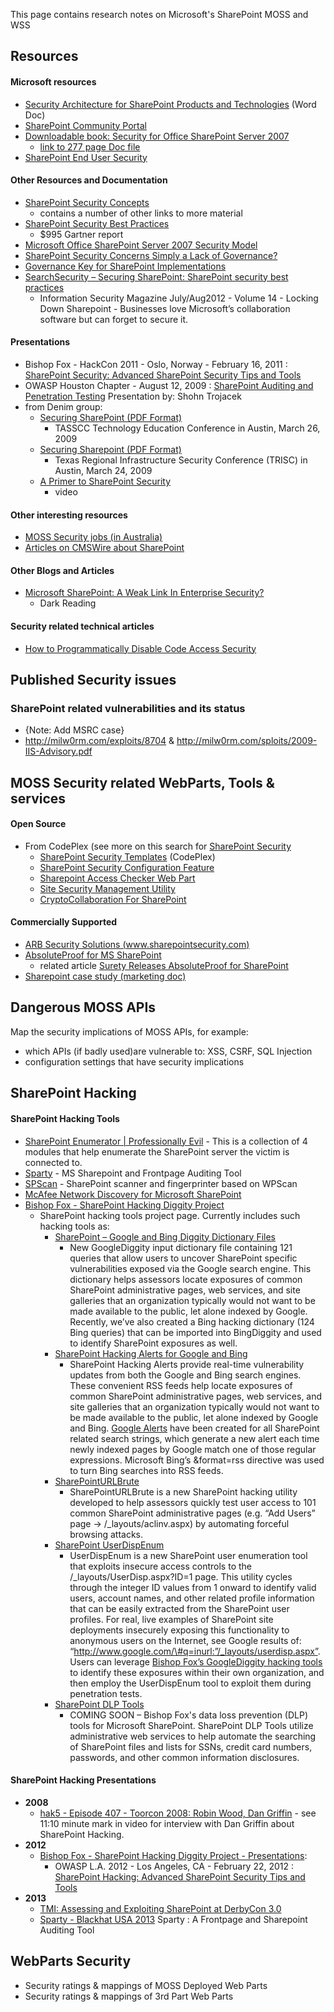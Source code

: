 This page contains research notes on Microsoft's SharePoint MOSS and WSS

## Resources

#### Microsoft resources

  - [Security Architecture for SharePoint Products and
    Technologies](http://office.microsoft.com/download/afile.aspx?AssetID=AM102437421033)
    (Word Doc)
  - [SharePoint Community Portal](http://sharepoint.microsoft.com)
  - [Downloadable book: Security for Office SharePoint
    Server 2007](http://technet.microsoft.com/en-us/library/cc262619.aspx)
    - [link to 277 page Doc
    file](http://go.microsoft.com/fwlink/?LinkID=94375)
  - [SharePoint End User
    Security](http://blogs.msdn.com/arpans/archive/2008/05/09/sharepoint-end-user-security.aspx)

#### Other Resources and Documentation

  - [SharePoint Security
    Concepts](http://www.finalcandidate.com/en/tandp/Pages/SharePointSecurityConcepts.aspx)
    - contains a number of other links to more material
  - [SharePoint Security Best
    Practices](http://blogs.gartner.com/neil_macdonald/2009/02/25/sharepoint-security-best-practices/)
    - $995 Gartner report
  - [Microsoft Office SharePoint Server 2007 Security
    Model](http://sharepointmagazine.net/technical/administration/microsoft-office-sharepoint-server-2007-security-model)
  - [SharePoint Security Concerns Simply a Lack of
    Governance?](http://www.cmswire.com/cms/enterprise-cms/sharepoint-security-concerns-simply-a-lack-of-governance-003551.php)
  - [Governance Key for SharePoint
    Implementations](http://www.cmswire.com/cms/enterprise-cms/governance-key-for-sharepoint-implementations-003123.php)
  - [SearchSecurity – Securing SharePoint: SharePoint security best
    practices](http://www.bishopfox.com/files/articles/2012/Information%20Security%20Magazine%20JulyAug2012-SharePoint.pdf)
    - Information Security Magazine July/Aug2012 - Volume 14 - Locking
    Down Sharepoint - Businesses love Microsoft’s collaboration software
    but can forget to secure it.

#### Presentations

  - Bishop Fox - HackCon 2011 - Oslo, Norway - February 16, 2011 :
    [SharePoint Security: Advanced SharePoint Security Tips and
    Tools](http://www.bishopfox.com/files/slides/2011/HackCon%202011%20-%20SharePoint%20Security%20-%20Feb2011.pdf)
  - OWASP Houston Chapter - August 12, 2009 : [SharePoint Auditing and
    Penetration
    Testing](http://owasp.icrew.org/downloads/OWASP_ShohnTrojacek.pdf)
    Presentation by: Shohn Trojacek
  - from Denim group:
      - [Securing SharePoint (PDF
        Format)](http://www.denimgroup.com/media/pdfs/DenimGroup_SecuringSharePoint_TASSCCTEC2009_20090326.pdf)
        - TASSCC Technology Education Conference in Austin, March 26,
        2009
      - [Securing Sharepoint (PDF
        Format)](http://www.denimgroup.com/media/pdfs/DenimGroup_SecuringSharePoint_TRISC_20090324.pdf)
        - Texas Regional Infrastructure Security Conference (TRISC) in
        Austin, March 24, 2009
      - [A Primer to SharePoint
        Security](http://sp.meetdux.com/archive/2009/07/08/a-primer-to-sharepoint-security.aspx)
        - video

#### Other interesting resources

  - [MOSS Security jobs (in
    Australia)](http://www.indeed.com.au/jobs?q=Moss+Security&l=)
  - [Articles on CMSWire about
    SharePoint](http://www.cmswire.com/news/topic/sharepoint)

#### Other Blogs and Articles

  - [Microsoft SharePoint: A Weak Link In Enterprise
    Security?](http://www.darkreading.com/security/app-security/showArticle.jhtml?articleID=212903345)
    - Dark Reading

#### Security related technical articles

  - [How to Programmatically Disable Code Access
    Security](http://www.sharepointsecurity.com/sharepoint/sharepoint-security/how-to-programmatically-disable-code-access-security/)

## Published Security issues

### SharePoint related vulnerabilities and its status

  - {Note: Add MSRC case}
  - <http://milw0rm.com/exploits/8704> &
    <http://milw0rm.com/sploits/2009-IIS-Advisory.pdf>

## MOSS Security related WebParts, Tools & services

#### Open Source

  - From CodePlex (see more on this search for [SharePoint
    Security](http://www.codeplex.com/site/search?ProjectSearchText=Sharepoint%20Security)
      - [SharePoint Security
        Templates](http://securitytemplates.codeplex.com/) (CodePlex)
      - [SharePoint Security Configuration
        Feature](http://spsecurity.codeplex.com/)
      - [Sharepoint Access Checker Web
        Part](http://accesschecker.codeplex.com)
      - [Site Security Management
        Utility](http://sitesecuritymgmt.codeplex.com/)
      - [CryptoCollaboration For
        SharePoint](http://cryptocollaboration.codeplex.com/)

#### Commercially Supported

  - [ARB Security Solutions
    (www.sharepointsecurity.com)](http://www.sharepointsecurity.com)
  - [AbsoluteProof for MS
    SharePoint](http://www.surety.com/Offerings/AbsoluteProof/For-MS-SharePoint.aspx)
    - related article [Surety Releases AbsoluteProof for
    SharePoint](http://www.cmswire.com/cms/enterprise-cms/surety-releases-absoluteproof-for-sharepoint-002471.php)
  - [Sharepoint case study (marketing
    doc)](http://www.avepoint.com/assets/pdf/Social_Security_Administration_Case_Study.pdf)

## Dangerous MOSS APIs

Map the security implications of MOSS APIs, for example:

  - which APIs (if badly used)are vulnerable to: XSS, CSRF, SQL
    Injection
  - configuration settings that have security implications

## SharePoint Hacking

#### SharePoint Hacking Tools

  - [SharePoint Enumerator | Professionally
    Evil](http://extensions.professionallyevil.com/beef.php) - This is a
    collection of 4 modules that help enumerate the SharePoint server
    the victim is connected to.
  - [Sparty](http://sparty.secniche.org/) - MS Sharepoint and Frontpage
    Auditing Tool
  - [SPScan](https://github.com/toddsiegel/spscan) - SharePoint scanner
    and fingerprinter based on WPScan
  - [McAfee Network Discovery for Microsoft
    SharePoint](http://www.mcafee.com/us/downloads/free-tools/sharepoint-discovery.aspx)
  - [Bishop Fox - SharePoint Hacking Diggity
    Project](http://www.bishopfox.com/resources/tools/sharepoint-hacking-diggity/)
    - SharePoint hacking tools project page. Currently includes such
    hacking tools as:
      - [SharePoint – Google and Bing Diggity Dictionary
        Files](http://www.bishopfox.com/resources/tools/sharepoint-hacking-diggity/attack-tools/#google-and-bing-hacking-dictionary-files)
        - New GoogleDiggity input dictionary file containing 121 queries
        that allow users to uncover SharePoint specific vulnerabilities
        exposed via the Google search engine. This dictionary helps
        assessors locate exposures of common SharePoint administrative
        pages, web services, and site galleries that an organization
        typically would not want to be made available to the public, let
        alone indexed by Google. Recently, we’ve also created a Bing
        hacking dictionary (124 Bing queries) that can be imported into
        BingDiggity and used to identify SharePoint exposures as well.
      - [SharePoint Hacking Alerts for Google and
        Bing](http://www.bishopfox.com/resources/tools/sharepoint-hacking-diggity/attack-tools/#sharepoint-hacking-alerts-for-google-and-bing)
        - SharePoint Hacking Alerts provide real-time vulnerability
        updates from both the Google and Bing search engines. These
        convenient RSS feeds help locate exposures of common SharePoint
        administrative pages, web services, and site galleries that an
        organization typically would not want to be made available to
        the public, let alone indexed by Google and Bing. [Google
        Alerts](http://www.google.com/alerts) have been created for all
        SharePoint related search strings, which generate a new alert
        each time newly indexed pages by Google match one of those
        regular expressions. Microsoft Bing’s \&format=rss directive was
        used to turn Bing searches into RSS feeds.
      - [SharePointURLBrute](http://www.bishopfox.com/resources/tools/sharepoint-hacking-diggity/attack-tools/#sharepointurlbrute)
        - SharePointURLBrute is a new SharePoint hacking utility
        developed to help assessors quickly test user access to 101
        common SharePoint administrative pages (e.g. “Add Users” page
        -\> /_layouts/aclinv.aspx) by automating forceful browsing
        attacks.
      - [SharePoint
        UserDispEnum](http://www.bishopfox.com/resources/tools/sharepoint-hacking-diggity/attack-tools/#sharepoint-userdispenum)
        - UserDispEnum is a new SharePoint user enumeration tool that
        exploits insecure access controls to the
        /_layouts/UserDisp.aspx?ID=1 page. This utility cycles through
        the integer ID values from 1 onward to identify valid users,
        account names, and other related profile information that can be
        easily extracted from the SharePoint user profiles. For real,
        live examples of SharePoint site deployments insecurely exposing
        this functionality to anonymous users on the Internet, see
        Google results of:
        “http://www.google.com/\#q=inurl:”/_layouts/userdisp.aspx”.
        Users can leverage [Bishop Fox’s GoogleDiggity hacking
        tools](http://www.bishopfox.com/resources/tools/google-hacking-diggity/)
        to identify these exposures within their own organization, and
        then employ the UserDispEnum tool to exploit them during
        penetration tests.
      - [SharePoint DLP
        Tools](http://www.bishopfox.com/resources/tools/sharepoint-hacking-diggity/attack-tools/#sharepoint-dlp-tools)
        - COMING SOON – Bishop Fox's data loss prevention (DLP) tools
        for Microsoft SharePoint. SharePoint DLP Tools utilize
        administrative web services to help automate the searching of
        SharePoint files and lists for SSNs, credit card numbers,
        passwords, and other common information disclosures.

#### SharePoint Hacking Presentations

  - **2008**
      - [hak5 - Episode 407 - Toorcon 2008: Robin Wood, Dan
        Griffin](http://www.youtube.com/watch?v=DYudvh9cfZM) - see 11:10
        minute mark in video for interview with Dan Griffin about
        SharePoint Hacking.
  - **2012**
      - [Bishop Fox - SharePoint Hacking Diggity Project -
        Presentations](http://www.bishopfox.com/resources/tools/sharepoint-hacking-diggity/presentation-slides/):
          - OWASP L.A. 2012 - Los Angeles, CA - February 22, 2012 :
            [SharePoint Hacking: Advanced SharePoint Security Tips and
            Tools](http://www.bishopfox.com/files/slides/2012/OWASP%20LA%20-%20SharePoint%20Hacking%20-%2022Feb2012.pdf)
  - **2013**
      - [TMI: Assessing and Exploiting SharePoint at
        DerbyCon 3.0](http://www.youtube.com/watch?feature=player_embedded&v=AAObW2fcB_s)
      - [Sparty - Blackhat
        USA 2013](https://media.blackhat.com/us-13/Arsenal/us-13-Sood-Sparty-Slides.pdf)
        Sparty : A Frontpage and Sharepoint Auditing Tool

## WebParts Security

  - Security ratings & mappings of MOSS Deployed Web Parts
  - Security ratings & mappings of 3rd Part Web Parts